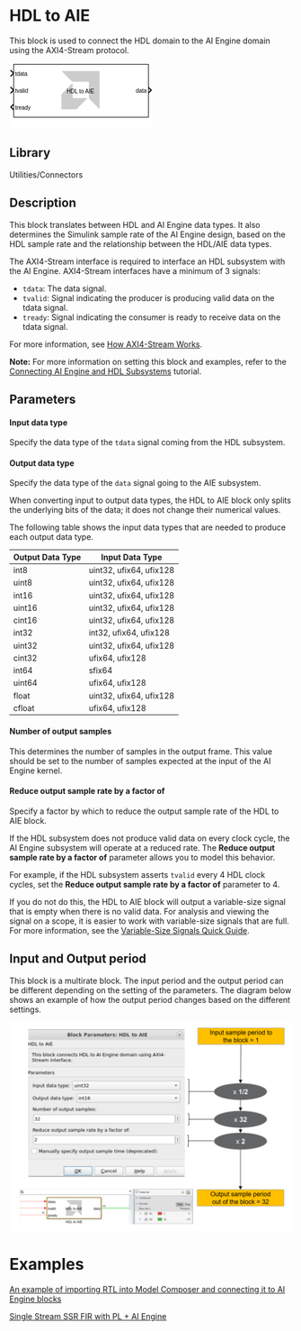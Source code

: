 # HDL to AIE

This block is used to connect the HDL domain to the AI Engine domain
using the AXI4-Stream protocol.  

![](./Images/block.png)  

## Library

Utilities/Connectors

## Description

This block translates between HDL and AI Engine data types. It also determines the Simulink sample rate of the AI Engine design, based on the HDL sample rate and the relationship between the HDL/AIE data types.

The AXI4-Stream interface is required to interface an HDL subsystem with the AI Engine. AXI4-Stream interfaces have a minimum of 3 signals:

* `tdata`: The data signal.
* `tvalid`: Signal indicating the producer is producing valid data on the tdata signal.
* `tready`: Signal indicating the consumer is ready to receive data on the tdata signal.

For more information, see [How AXI4-Stream Works](https://docs.xilinx.com/r/en-US/ug1399-vitis-hls/How-AXI4-Stream-Works).

**Note:** For more information on setting this block and examples, refer to
the [Connecting AI Engine and HDL Subsystems](https://github.com/Xilinx/Vitis_Model_Composer/blob/HEAD/Tutorials/AIE-PL/AIE_HDL_tutorial) tutorial.

## Parameters

#### Input data type

Specify the data type of the `tdata` signal coming from the HDL subsystem.

#### Output data type 

Specify the data type of the `data` signal going to the AIE subsystem.

When converting input to output data types, the HDL to AIE block only splits the underlying bits of the data; it does not change their numerical values.

The following table shows the input data types that are needed to produce each output data type.

| Output Data Type | Input Data Type           |
|------------------|---------------------------|
| int8             | uint32, ufix64, ufix128   |
| uint8            | uint32, ufix64, ufix128   |
| int16            | uint32, ufix64, ufix128   |
| uint16           | uint32, ufix64, ufix128   |
| cint16           | uint32, ufix64, ufix128   |
| int32            | int32, ufix64, ufix128    |
| uint32           | uint32, ufix64, ufix128   |
| cint32           | ufix64, ufix128           |
| int64            | sfix64                    |
| uint64           | ufix64, ufix128           |
| float            | uint32, ufix64, ufix128   |
| cfloat           | ufix64, ufix128           |

#### Number of output samples  

This determines the number of samples in the output frame. This value should be set to the number of samples expected at the input of the AI Engine kernel.

#### Reduce output sample rate by a factor of

Specify a factor by which to reduce the output sample rate of the HDL to AIE block.

If the HDL subsystem does not produce valid data on every clock cycle, the AI Engine subsystem will operate at a reduced rate. The **Reduce output sample rate by a factor of** parameter allows you to model this behavior.

For example, if the HDL subsystem asserts `tvalid` every 4 HDL clock cycles, set the **Reduce output sample rate by a factor of** parameter to 4.

If you do not do this, the HDL to AIE block will output a variable-size signal that is empty when there is no valid data. For analysis and viewing the signal on a scope, it is easier to work with variable-size signals that are full. For more information, see the [Variable-Size Signals Quick Guide](https://github.com/Xilinx/Vitis_Model_Composer/HEAD/2023.2/QuickGuides/Variable_Size_Signals).

## Input and Output period
This block is a multirate block. The input period and the output period can be different depending on the setting of the parameters. The diagram below shows an example of how the output period changes based on the different settings.

<img src="./Images/HDL_to_AIE_period.png" width="800">

# Examples
[An example of importing RTL into Model Composer and connecting it to AI Engine blocks](https://github.com/abehbood/Vitis_Model_Composer/tree/2023.2/Examples/AIENGINE_plus_PL/AIE_HDL/AIE_HDL_cosim_rtl_blackbox)

[Single Stream SSR FIR with PL + AI Engine](https://github.com/abehbood/Vitis_Model_Composer/tree/2023.2/Examples/AIENGINE_plus_PL/AIE_HDL/SingleStreamSSR_FIR_withPL)



